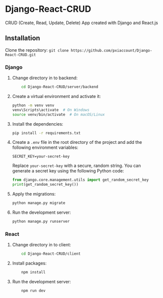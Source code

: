 # Django-React-CRUD

CRUD (Create, Read, Update, Delete) App created with Django and React.js

## Installation

Clone the repository:
    ```
    git clone https://github.com/pxiaccount/Django-React-CRUD.git
    ```

### Django

1. Change directory in to backend:

    ```bash
        cd Django-React-CRUD/server/backend
    ```

2. Create a virtual environment and activate it:
    ```bash
    python -m venv venv
    venv\Scripts\activate  # On Windows
    source venv/bin/activate  # On macOS/Linux
    ```
3. Install the dependencies:
    ```bash
    pip install -r requirements.txt
    ```
4. Create a `.env` file in the root directory of the project and add the following environment variables:
    ````plaintext
    SECRET_KEY=your-secret-key
    ````
    Replace `your-secret-key` with a secure, random string. You can generate a secret key using the following Python code:
    ```python
    from django.core.management.utils import get_random_secret_key
    print(get_random_secret_key())
    ```
5. Apply the migrations:
    ```bash
    python manage.py migrate
    ```
6. Run the development server:
    ```bash
    python manage.py runserver
    ```
### React
1. Change directory in to client:

    ```bash
        cd Django-React-CRUD/client
    ```

2. Install packages:

    ```bash
        npm install
    ```

3. Run the development server:

    ```bash
        npm run dev
    ```
